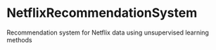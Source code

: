 # NetflixRecommendationSystem
Recommendation system for Netflix data using unsupervised learning methods
